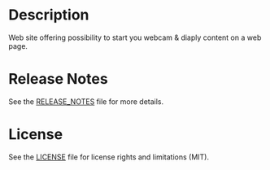 # Description

Web site offering possibility to start you webcam & diaply content on a web page.

# Release Notes

See the [RELEASE_NOTES](RELEASE_NOTES.md) file for more details.

# License

See the [LICENSE](LICENSE.md) file for license rights and limitations (MIT).
